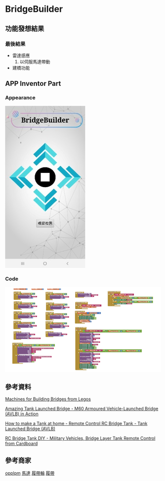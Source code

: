 # BridgeBuilder

## 功能發想結果

### 最後結果

+ 雷達感應
  1. 以伺服馬達帶動
+ 建橋功能
## APP Inventor Part

### Appearance
![alt text](https://github.com/Calmtea5209/BridgeBuilder/blob/main/AppInventor/appearance.jpg)

### Code
![alt text](https://github.com/Calmtea5209/BridgeBuilder/blob/main/AppInventor/code.png)

## 參考資料

 [Machines for Building Bridges from Legos](https://blog.ferrovial.com/en/2020/01/machines-for-building-bridges-from-legos/)

 [Amazing Tank Launched Bridge - M60 Armoured Vehicle-Launched Bridge (AVLB) in Action](https://www.youtube.com/watch?v=bWMrY49qqDw)
 
[How to make a Tank at home - Remote Control RC Bridge Tank - Tank Launched Bridge (AVLB)](https://www.youtube.com/watch?v=wRsw_Z6ClQk) 

[RC Bridge Tank DIY - Military Vehicles, Bridge Layer Tank Remote Control from Cardboard](https://www.youtube.com/watch?v=1kziHEyjo-Y)

## 參考商家

[opplpm](https://shopee.tw/opplpm?categoryId=100639&itemId=1217552113)
[馬達](https://shopee.tw/%E3%80%90AI%E9%9B%BB%E5%AD%90%E3%80%91130%E5%96%AE%E8%BB%B8%E5%B0%8F%E9%9B%BB%E6%A9%9F%E5%BE%AE%E5%9E%8B%E9%A6%AC%E9%81%94-%E5%B0%8F%E8%A3%BD%E4%BD%9C%E7%8E%A9%E5%85%B7DIY-1.5-4.5-%E9%A6%AC%E9%81%94-%E5%B0%8F%E9%A6%AC%E9%81%94-i.26861496.831616001)
[履帶輪](https://shopee.tw/%E3%80%90AI%E9%9B%BB%E5%AD%90%E3%80%91*96%E9%BD%92%E6%96%B9%E5%AD%94%E9%BD%92%E8%BC%AA-%E5%A4%A7%E9%BD%92%E8%BC%AAM0.5-%E5%8E%9A%E9%BD%92%E8%BC%AA%E5%A4%9A%E5%AD%94%E6%A8%A1%E5%9E%8B-%E6%94%B9%E9%80%A0DIY%E5%B1%A5%E5%B8%B6%E8%BC%AA%E9%A3%9B%E8%BC%AA-i.26861496.1243367434)
[履帶](https://shopee.tw/%E3%80%90AI%E9%9B%BB%E5%AD%90%E3%80%91*(25-18)%E8%BB%8A%E8%BC%AA%E5%B1%A5%E5%B8%B6-%E5%9D%A6%E5%85%8B%E5%B1%A5%E5%B8%B610%E7%89%87%E7%B5%84%E4%BB%B6%E8%A3%9D-DIY%E6%A8%A1%E5%9E%8B%E9%85%8D%E4%BB%B6-%E5%8B%95%E6%89%8B%E6%8B%BC%E8%A3%9D%E6%A8%A1%E5%9E%8B%E8%BB%8A-i.26861496.1217552113)
